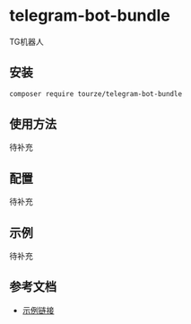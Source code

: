 # telegram-bot-bundle

TG机器人

## 安装

```bash
composer require tourze/telegram-bot-bundle
```

## 使用方法

待补充

## 配置

待补充

## 示例

待补充

## 参考文档

- [示例链接](https://example.com)
